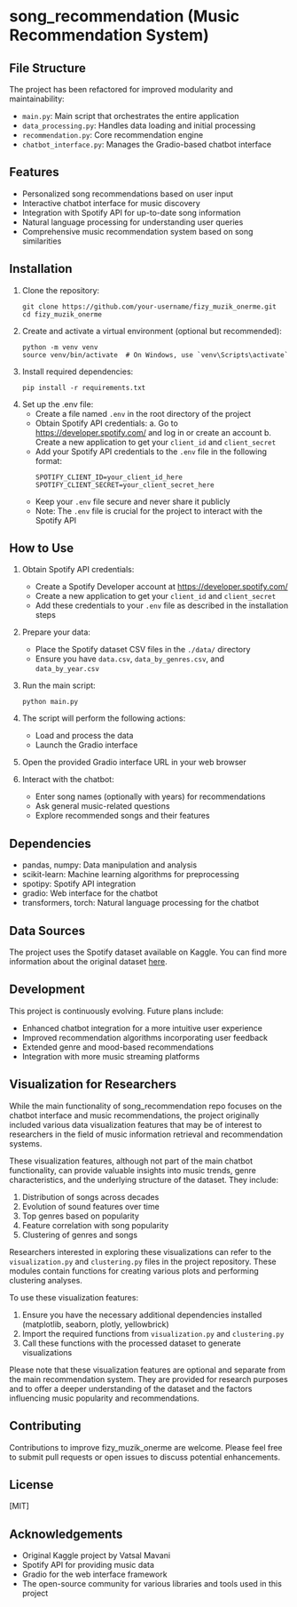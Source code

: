 # song_recommendation (Music Recommendation System)

## File Structure
The project has been refactored for improved modularity and maintainability:
- `main.py`: Main script that orchestrates the entire application
- `data_processing.py`: Handles data loading and initial processing
- `recommendation.py`: Core recommendation engine
- `chatbot_interface.py`: Manages the Gradio-based chatbot interface

## Features
- Personalized song recommendations based on user input
- Interactive chatbot interface for music discovery
- Integration with Spotify API for up-to-date song information
- Natural language processing for understanding user queries
- Comprehensive music recommendation system based on song similarities

## Installation
1. Clone the repository:
   ```
   git clone https://github.com/your-username/fizy_muzik_onerme.git
   cd fizy_muzik_onerme
   ```
2. Create and activate a virtual environment (optional but recommended):
   ```
   python -m venv venv
   source venv/bin/activate  # On Windows, use `venv\Scripts\activate`
   ```
3. Install required dependencies:
   ```
   pip install -r requirements.txt
   ```
4. Set up the .env file:
   - Create a file named `.env` in the root directory of the project
   - Obtain Spotify API credentials:
     a. Go to https://developer.spotify.com/ and log in or create an account
     b. Create a new application to get your `client_id` and `client_secret`
   - Add your Spotify API credentials to the `.env` file in the following format:
     ```
     SPOTIFY_CLIENT_ID=your_client_id_here
     SPOTIFY_CLIENT_SECRET=your_client_secret_here
     ```
   - Keep your `.env` file secure and never share it publicly
   - Note: The `.env` file is crucial for the project to interact with the Spotify API

## How to Use
1. Obtain Spotify API credentials:
   - Create a Spotify Developer account at https://developer.spotify.com/
   - Create a new application to get your `client_id` and `client_secret`
   - Add these credentials to your `.env` file as described in the installation steps

2. Prepare your data:
   - Place the Spotify dataset CSV files in the `./data/` directory
   - Ensure you have `data.csv`, `data_by_genres.csv`, and `data_by_year.csv`

3. Run the main script:
   ```
   python main.py
   ```

4. The script will perform the following actions:
   - Load and process the data
   - Launch the Gradio interface

5. Open the provided Gradio interface URL in your web browser

6. Interact with the chatbot:
   - Enter song names (optionally with years) for recommendations
   - Ask general music-related questions
   - Explore recommended songs and their features

## Dependencies
- pandas, numpy: Data manipulation and analysis
- scikit-learn: Machine learning algorithms for preprocessing
- spotipy: Spotify API integration
- gradio: Web interface for the chatbot
- transformers, torch: Natural language processing for the chatbot

## Data Sources
The project uses the Spotify dataset available on Kaggle. You can find more information about the original dataset [here](https://www.kaggle.com/code/vatsalmavani/music-recommendation-system-using-spotify-dataset/notebook).

## Development
This project is continuously evolving. Future plans include:
- Enhanced chatbot integration for a more intuitive user experience
- Improved recommendation algorithms incorporating user feedback
- Extended genre and mood-based recommendations
- Integration with more music streaming platforms

## Visualization for Researchers
While the main functionality of song_recommendation repo focuses on the chatbot interface and music recommendations, the project originally included various data visualization features that may be of interest to researchers in the field of music information retrieval and recommendation systems.

These visualization features, although not part of the main chatbot functionality, can provide valuable insights into music trends, genre characteristics, and the underlying structure of the dataset. They include:

1. Distribution of songs across decades
2. Evolution of sound features over time
3. Top genres based on popularity
4. Feature correlation with song popularity
5. Clustering of genres and songs

Researchers interested in exploring these visualizations can refer to the `visualization.py` and `clustering.py` files in the project repository. These modules contain functions for creating various plots and performing clustering analyses.

To use these visualization features:
1. Ensure you have the necessary additional dependencies installed (matplotlib, seaborn, plotly, yellowbrick)
2. Import the required functions from `visualization.py` and `clustering.py`
3. Call these functions with the processed dataset to generate visualizations

Please note that these visualization features are optional and separate from the main recommendation system. They are provided for research purposes and to offer a deeper understanding of the dataset and the factors influencing music popularity and recommendations.

## Contributing
Contributions to improve fizy_muzik_onerme are welcome. Please feel free to submit pull requests or open issues to discuss potential enhancements.

## License
[MIT]

## Acknowledgements
- Original Kaggle project by Vatsal Mavani
- Spotify API for providing music data
- Gradio for the web interface framework
- The open-source community for various libraries and tools used in this project
